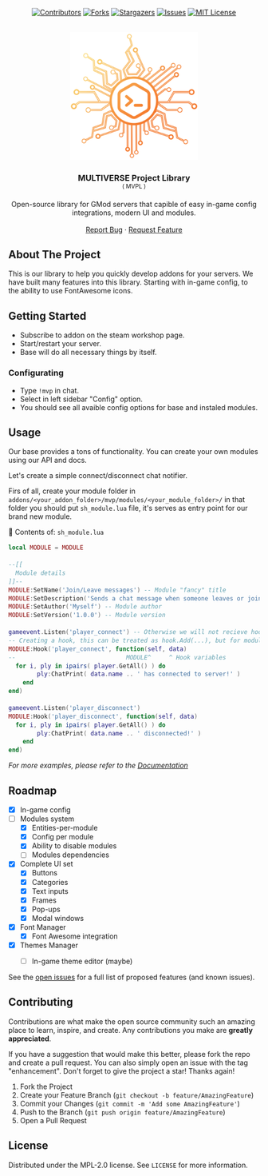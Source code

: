 <a name="readme-top"></a>

<!-- PROJECT SHIELDS -->
<!--
*** I'm using markdown "reference style" links for readability.
*** Reference links are enclosed in brackets [ ] instead of parentheses ( ).
*** See the bottom of this document for the declaration of the reference variables
*** for contributors-url, forks-url, etc. This is an optional, concise syntax you may use.
*** https://www.markdownguide.org/basic-syntax/#reference-style-links
-->

<div align="center">

[![Contributors][contributors-shield]][contributors-url]
[![Forks][forks-shield]][forks-url]
[![Stargazers][stars-shield]][stars-url]
[![Issues][issues-shield]][issues-url]
[![MIT License][license-shield]][license-url]

</div>

<!-- PROJECT LOGO -->
<br />
<div align="center">

  <img src="/images/mvp_base_glyph.png" width="256" height="256"/>

  <h3 align="center" style="margin-bottom: 0;">MULTIVERSE Project Library</h3>
  <sup>( MVPL )</sup>
  <p align="center">
    Open-source library for GMod servers that capible of easy in-game config integrations, modern UI and modules.
    <br />
    <br />
    <a href="https://github.com/MULTIVERSE-Project/lib/issues">Report Bug</a>
    ·
    <a href="https://github.com/MULTIVERSE-Project/lib/issues">Request Feature</a>
  </p>
</div>

<!-- ABOUT THE PROJECT -->

## About The Project

This is our library to help you quickly develop addons for your servers. We have built many features into this library. Starting with in-game config, to the ability to use FontAwesome icons.

<!-- GETTING STARTED -->

## Getting Started

* Subscribe to addon on the steam workshop page.
* Start/restart your server.
* Base will do all necessary things by itself.

### Configurating

* Type `!mvp` in chat.
* Select in left sidebar "Config" option.
* You should see all avaible config options for base and instaled modules.

<!-- USAGE EXAMPLES -->

## Usage

Our base provides a tons of functionality. You can create your own modules using our API and docs.

Let's create a simple connect/disconnect chat notifier.

Firs of all, create your module folder in `addons/<your_addon_folder>/mvp/modules/<your_module_folder>/` in that folder you should put `sh_module.lua` file, it's serves as entry point for our brand new module.

:page_facing_up: Contents of: `sh_module.lua`
```lua
local MODULE = MODULE

--[[
  Module details
]]--
MODULE:SetName('Join/Leave messages') -- Module "fancy" title
MODULE:SetDescription('Sends a chat message when someone leaves or joins.') -- Module description
MODULE:SetAuthor('Myself') -- Module author
MODULE:SetVersion('1.0.0') -- Module version

gameevent.Listen('player_connect') -- Otherwise we will not recieve hooks about player connect
-- Creating a hook, this can be treated as hook.Add(...), but for modules.
MODULE:Hook('player_connect', function(self, data)
--                               MODULE^     ^ Hook variables
  for i, ply in ipairs( player.GetAll() ) do
		ply:ChatPrint( data.name .. ' has connected to server!' )
	end
end)

gameevent.Listen('player_disconnect')
MODULE:Hook('player_disconnect', function(self, data)
  for i, ply in ipairs( player.GetAll() ) do
		ply:ChatPrint( data.name .. ' disconnected!' )
	end
end)
```

_For more examples, please refer to the [Documentation](https://docs.multiverse-project.com)_

<!-- ROADMAP -->

## Roadmap

- [x] In-game config
- [ ] Modules system
  - [x] Entities-per-module
  - [x] Config per module
  - [x] Ability to disable modules
  - [ ] Modules dependencies
- [x] Complete UI set
  - [x] Buttons
  - [x] Categories
  - [x] Text inputs
  - [x] Frames
  - [x] Pop-ups
  - [x] Modal windows
- [x] Font Manager
  - [x] Font Awesome integration
- [x] Themes Manager
  - [ ] In-game theme editor (maybe)


See the [open issues](https://github.com/MULTIVERSE-Project/lib/issues) for a full list of proposed features (and known issues).

<!-- CONTRIBUTING -->

## Contributing

Contributions are what make the open source community such an amazing place to learn, inspire, and create. Any contributions you make are **greatly appreciated**.

If you have a suggestion that would make this better, please fork the repo and create a pull request. You can also simply open an issue with the tag "enhancement".
Don't forget to give the project a star! Thanks again!

1. Fork the Project
2. Create your Feature Branch (`git checkout -b feature/AmazingFeature`)
3. Commit your Changes (`git commit -m 'Add some AmazingFeature'`)
4. Push to the Branch (`git push origin feature/AmazingFeature`)
5. Open a Pull Request

<!-- LICENSE -->

## License

Distributed under the MPL-2.0 license. See `LICENSE` for more information.

<!-- ACKNOWLEDGMENTS -->

<!-- 
## Acknowledgments

- []()
- []()
- []() -->

<!-- MARKDOWN LINKS & IMAGES -->
<!-- https://www.markdownguide.org/basic-syntax/#reference-style-links -->

[contributors-shield]: https://img.shields.io/github/contributors/MULTIVERSE-Project/lib.svg?style=for-the-badge
[contributors-url]: https://github.com/MULTIVERSE-Project/lib/graphs/contributors
[forks-shield]: https://img.shields.io/github/forks/MULTIVERSE-Project/lib.svg?style=for-the-badge
[forks-url]: https://github.com/MULTIVERSE-Project/lib/network/members
[stars-shield]: https://img.shields.io/github/stars/MULTIVERSE-Project/lib.svg?style=for-the-badge
[stars-url]: https://github.com/MULTIVERSE-Project/lib/stargazers
[issues-shield]: https://img.shields.io/github/issues/MULTIVERSE-Project/lib.svg?style=for-the-badge
[issues-url]: https://github.com/MULTIVERSE-Project/lib/issues
[license-shield]: https://img.shields.io/github/license/MULTIVERSE-Project/lib.svg?style=for-the-badge
[license-url]: https://github.com/MULTIVERSE-Project/lib/blob/main/LICENSE.txt
[linkedin-shield]: https://img.shields.io/badge/-LinkedIn-black.svg?style=for-the-badge&logo=linkedin&colorB=555
